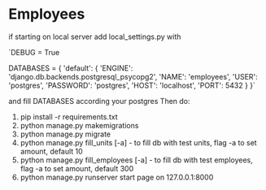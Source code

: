 # Employees

if starting on local server add local_settings.py with 

`DEBUG = True

DATABASES = {
    'default': {
        'ENGINE': 'django.db.backends.postgresql_psycopg2',
        'NAME': 'employees',
        'USER': 'postgres',
        'PASSWORD': 'postgres',
        'HOST': 'localhost',
        'PORT': 5432
    }
}`

and fill DATABASES according your postgres
Then do:
1. pip install -r requirements.txt
2. python manage.py makemigrations
3. python manage.py migrate
4. python manage.py fill_units [-a] - to fill db with test units, flag -a to set amount, default 10
5. python manage.py fill_employees [-a] - to fill db with test employees, flag -a to set amount, default 300
6. python manage.py runserver
start page on 127.0.0.1:8000

